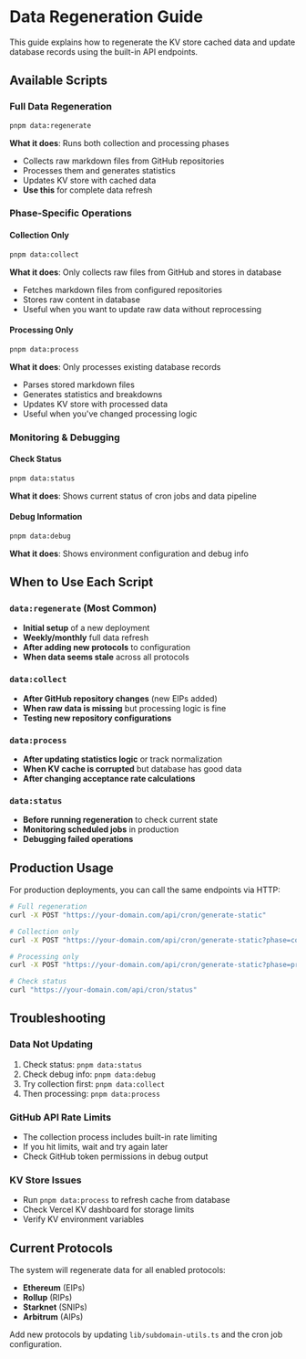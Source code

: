 # Data Regeneration Guide

This guide explains how to regenerate the KV store cached data and update database records using the built-in API endpoints.

## Available Scripts

### Full Data Regeneration
```bash
pnpm data:regenerate
```
**What it does**: Runs both collection and processing phases
- Collects raw markdown files from GitHub repositories
- Processes them and generates statistics
- Updates KV store with cached data
- **Use this** for complete data refresh

### Phase-Specific Operations

#### Collection Only
```bash
pnpm data:collect
```
**What it does**: Only collects raw files from GitHub and stores in database
- Fetches markdown files from configured repositories
- Stores raw content in database
- Useful when you want to update raw data without reprocessing

#### Processing Only
```bash
pnpm data:process
```
**What it does**: Only processes existing database records
- Parses stored markdown files
- Generates statistics and breakdowns
- Updates KV store with processed data
- Useful when you've changed processing logic

### Monitoring & Debugging

#### Check Status
```bash
pnpm data:status
```
**What it does**: Shows current status of cron jobs and data pipeline

#### Debug Information
```bash
pnpm data:debug
```
**What it does**: Shows environment configuration and debug info

## When to Use Each Script

### `data:regenerate` (Most Common)
- **Initial setup** of a new deployment
- **Weekly/monthly** full data refresh
- **After adding new protocols** to configuration
- **When data seems stale** across all protocols

### `data:collect`
- **After GitHub repository changes** (new EIPs added)
- **When raw data is missing** but processing logic is fine
- **Testing new repository configurations**

### `data:process`
- **After updating statistics logic** or track normalization
- **When KV cache is corrupted** but database has good data
- **After changing acceptance rate calculations**

### `data:status`
- **Before running regeneration** to check current state
- **Monitoring scheduled jobs** in production
- **Debugging failed operations**

## Production Usage

For production deployments, you can call the same endpoints via HTTP:

```bash
# Full regeneration
curl -X POST "https://your-domain.com/api/cron/generate-static"

# Collection only
curl -X POST "https://your-domain.com/api/cron/generate-static?phase=collect"

# Processing only
curl -X POST "https://your-domain.com/api/cron/generate-static?phase=process"

# Check status
curl "https://your-domain.com/api/cron/status"
```

## Troubleshooting

### Data Not Updating
1. Check status: `pnpm data:status`
2. Check debug info: `pnpm data:debug`
3. Try collection first: `pnpm data:collect`
4. Then processing: `pnpm data:process`

### GitHub API Rate Limits
- The collection process includes built-in rate limiting
- If you hit limits, wait and try again later
- Check GitHub token permissions in debug output

### KV Store Issues
- Run `pnpm data:process` to refresh cache from database
- Check Vercel KV dashboard for storage limits
- Verify KV environment variables

## Current Protocols

The system will regenerate data for all enabled protocols:
- **Ethereum** (EIPs)
- **Rollup** (RIPs)
- **Starknet** (SNIPs)
- **Arbitrum** (AIPs)

Add new protocols by updating `lib/subdomain-utils.ts` and the cron job configuration.